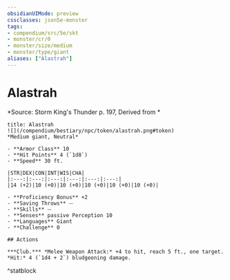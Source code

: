 ```yaml
---
obsidianUIMode: preview
cssclasses: json5e-monster
tags:
- compendium/src/5e/skt
- monster/cr/0
- monster/size/medium
- monster/type/giant
aliases: ["Alastrah"]
---
```

# Alastrah
*Source: Storm King's Thunder p. 197, Derived from *  

```ad-statblock
title: Alastrah
![](/compendium/bestiary/npc/token/alastrah.png#token)
*Medium giant, Neutral*

- **Armor Class** 10 
- **Hit Points** 4 (`1d8`)
- **Speed** 30 ft.

|STR|DEX|CON|INT|WIS|CHA|
|:---:|:---:|:---:|:---:|:---:|:---:|
|14 (+2)|10 (+0)|10 (+0)|10 (+0)|10 (+0)|10 (+0)|

- **Proficiency Bonus** +2
- **Saving Throws** ⏤
- **Skills** ⏤
- **Senses** passive Perception 10
- **Languages** Giant
- **Challenge** 0

## Actions

***Club.*** *Melee Weapon Attack:* +4 to hit, reach 5 ft., one target. *Hit:* 4 (`1d4 + 2`) bludgeoning damage.
```
^statblock